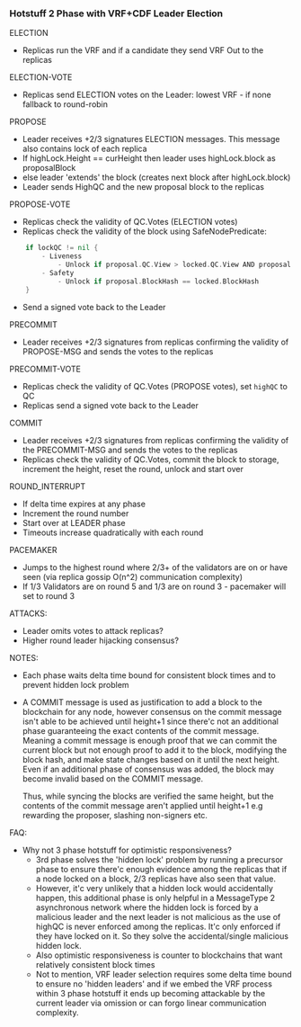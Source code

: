### Hotstuff 2 Phase with VRF+CDF Leader Election
ELECTION
- Replicas run the VRF and if a candidate they send VRF Out to the replicas

ELECTION-VOTE
- Replicas send ELECTION votes on the Leader: lowest VRF - if none fallback to round-robin

PROPOSE
- Leader receives +2/3 signatures ELECTION messages. This message also contains lock of each replica
- If     highLock.Height == curHeight then leader uses highLock.block as proposalBlock
- else   leader 'extends' the block (creates next block after highLock.block)
- Leader sends HighQC and the new proposal block to the replicas

PROPOSE-VOTE
- Replicas check the validity of QC.Votes (ELECTION votes)
- Replicas check the validity of the block using SafeNodePredicate:
```go
    if lockQC != nil {
        - Liveness
            - Unlock if proposal.QC.View > locked.QC.View AND proposal.BlockHash == QC.BlockHash
        - Safety
            - Unlock if proposal.BlockHash == locked.BlockHash
    }
  ```
- Send a signed vote back to the Leader

PRECOMMIT
- Leader receives +2/3 signatures from replicas confirming the validity of PROPOSE-MSG and sends the votes to the replicas

PRECOMMIT-VOTE
- Replicas check the validity of QC.Votes (PROPOSE votes), set `highQC` to QC
- Replicas send a signed vote back to the Leader

COMMIT
- Leader receives +2/3 signatures from replicas confirming the validity of the PRECOMMIT-MSG and sends the votes to the replicas
- Replicas check the validity of QC.Votes, commit the block to storage, increment the height, reset the round, unlock and start over

ROUND_INTERRUPT
- If delta time expires at any phase
- Increment the round number
- Start over at LEADER phase
- Timeouts increase quadratically with each round

PACEMAKER
- Jumps to the highest round where 2/3+ of the validators are on or have seen (via replica gossip O(n^2) communication complexity)
- If 1/3 Validators are on round 5 and 1/3 are on round 3 - pacemaker will set to round 3

ATTACKS:
- Leader omits votes to attack replicas?
- Higher round leader hijacking consensus?

NOTES:
- Each phase waits delta time bound for consistent block times and to prevent hidden lock problem

- A COMMIT message is used as justification to add a block to the blockchain for any node, however consensus on the
  commit message isn't able to be achieved until height+1 since there'c not an additional phase guaranteeing the
  exact contents of the commit message. Meaning a commit message is enough proof that we can commit the current block
  but not enough proof to add it to the block, modifying the block hash, and make state changes based on it until the
  next height. Even if an additional phase of consensus was added, the block may become invalid based on the COMMIT message.

  Thus, while syncing the blocks are verified the same height, but the contents of the commit message aren't applied until
  height+1 e.g rewarding the proposer, slashing non-signers etc.

FAQ:
- Why not 3 phase hotstuff for optimistic responsiveness?
	- 3rd phase solves the 'hidden lock' problem by running a precursor phase to ensure there'c enough evidence among the replicas that if
	  a node locked on a block, 2/3 replicas have also seen that value.
	- However, it'c very unlikely that a hidden lock would accidentally happen, this additional phase is only helpful in
	  a MessageType 2 asynchronous network where the hidden lock is forced by a malicious leader and the next leader is not malicious as the use of highQC
	  is never enforced among the replicas. It'c only enforced if they have locked on it. So they solve the accidental/single malicious hidden lock.
	- Also optimistic responsiveness is counter to blockchains that want relatively consistent block times
	- Not to mention, VRF leader selection requires some delta time bound to ensure no 'hidden leaders' and if we embed the VRF process within 3 phase
	  hotstuff it ends up becoming attackable by the current leader via omission or can forgo linear communication complexity.